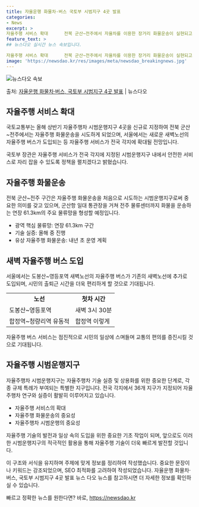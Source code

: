 ```yaml
---
title: 자율운행 화물차·버스 국토부 시범지구 4곳 발표
categories:
- News
excerpt: >
자율주행 서비스 확대      전북 군산~전주에서 자율차를 이용한 장거리 화물운송이 실현되고 서울에서 첫차보…
feature_text: >
## 뉴스다오 실시간 뉴스 속보입니다.

자율주행 서비스 확대      전북 군산~전주에서 자율차를 이용한 장거리 화물운송이 실현되고 서울에서 첫차보…
image: 'https://newsdao.kr/res/images/meta/newsdao_breakingnews.jpg'
---
```


![뉴스다오 속보](https://newsdao.kr/res/images/meta/newsdao_breakingnews.jpg)

<p>출처: <a href="https://newsdao.kr/4450" rel="dofollow">자율운행 화물차·버스, 국토부 시범지구 4곳 발표</a> | 뉴스다오</p>

<h2 data-ke-size="size26">자율주행 서비스 확대</h2>
국토교통부는 올해 상반기 자율주행차 시범운행지구 4곳을 신규로 지정하여 전북 군산~전주에서는 자율주행 화물운송을 시도하게 되었으며, 서울에서는 새로운 새벽노선의 자율주행 버스가 도입되는 등 자율주행 서비스가 전국 각지에 확대될 전망입니다.

<p data-ke-size="size16">국토부 장관은 자율주행 서비스가 전국 각지에 지정된 시범운행지구 내에서 안전한 서비스로 자리 잡을 수 있도록 정책을 펼치겠다고 밝혔습니다.</p>

<h2 data-ke-size="size26">자율주행 화물운송</h2>
전북 군산~전주 구간은 자율주행 화물운송을 처음으로 시도하는 시범운행지구로써 중요한 의미를 갖고 있으며, 군산항 일대 통관장을 거쳐 전주 물류센터까지 화물을 운송하는 연장 61.3km의 주요 물류망을 형성할 예정입니다.

<ul>
    <li>광역 핵심 물류망: 연장 61.3km 구간</li>
    <li>기술 실증: 올해 중 진행</li>
    <li>유상 자율주행 화물운송: 내년 초 운영 계획</li>
</ul>

<h2 data-ke-size="size26">새벽 자율주행 버스 도입</h2>
서울에서는 도봉산~영등포역 새벽노선의 자율주행 버스가 기존의 새벽노선에 추가로 도입되며, 시민의 출퇴근 시간을 더욱 편리하게 할 것으로 기대됩니다.

<table>
    <tr>
        <td style="text-align: center; height: 17px;"><b>노선</b></td>
        <td style="text-align: center; height: 17px;"><b>첫차 시간</b></td>
    </tr>
    <tr>
        <td>도봉산~영등포역</td>
        <td>새벽 3시 30분</td>
    </tr>
    <tr>
        <td>합정역~청량리역 유동적</td>
        <td>합정역 이렇게</td>
    </tr>
</table>

<p data-ke-size="size16">자율주행 버스 서비스는 점진적으로 시민의 일상에 스며들며 교통의 편의를 증진시킬 것으로 기대됩니다.</p>

<h2 data-ke-size="size26">자율주행 시범운행지구</h2>
자율주행차 시범운행지구는 자율주행차 기술 실증 및 상용화를 위한 중요한 단계로, 각종 규제 특례가 부여되는 특별한 지구입니다. 전국 각지에서 36개 지구가 지정되어 자율주행차 연구와 실증이 활발히 이루어지고 있습니다.

<ul>
    <li>자율주행 서비스의 확대</li>
    <li>자율주행 화물운송의 중요성</li>
    <li>자율주행차 시범운행의 중요성</li>
</ul>

<p data-ke-size="size16">자율주행 기술의 발전과 일상 속의 도입을 위한 중요한 기초 작업이 되며, 앞으로도 이러한 시범운행지구의 적극적인 활용을 통해 자율주행 기술이 더욱 빠르게 발전할 것입니다.</p>

이 구조와 서식을 유지하며 주제에 맞게 정보를 정리하여 작성했습니다. 중요한 문장이나 키워드는 강조되었으며, SEO 최적화를 고려하여 작성되었습니다. 자율운행 화물차·버스, 국토부 시범지구 4곳 발표 뉴스 다오 뉴스를 참고하시면 더 자세한 정보를 확인하실 수 있습니다. 

빠르고 정확한 뉴스를 원한다면? 바로, <a href="https://newsdao.kr" rel="dofollow">https://newsdao.kr</a>


    
